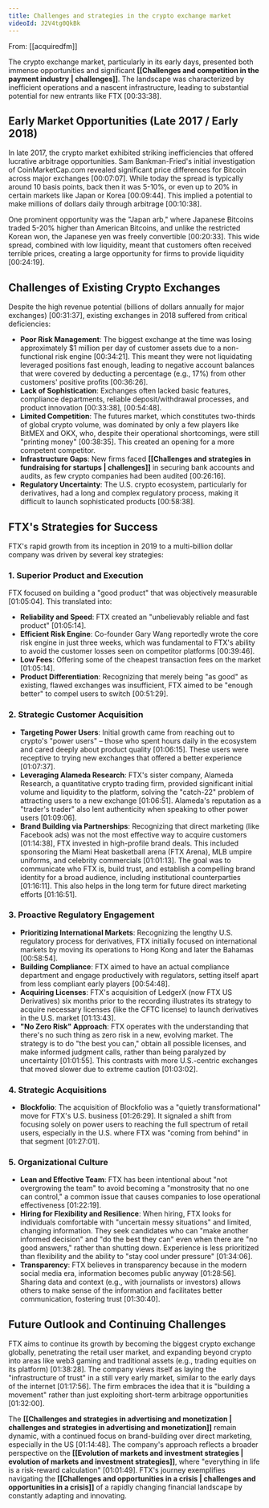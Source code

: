 ```yaml
---
title: Challenges and strategies in the crypto exchange market
videoId: J2V4tg0QkBk
---
```


From: [[acquiredfm]] <br/> 

The crypto exchange market, particularly in its early days, presented both immense opportunities and significant **[[Challenges and competition in the payment industry | challenges]]**. The landscape was characterized by inefficient operations and a nascent infrastructure, leading to substantial potential for new entrants like FTX <a class="yt-timestamp" data-t="00:33:38">[00:33:38]</a>.

## Early Market Opportunities (Late 2017 / Early 2018)

In late 2017, the crypto market exhibited striking inefficiencies that offered lucrative arbitrage opportunities. Sam Bankman-Fried's initial investigation of CoinMarketCap.com revealed significant price differences for Bitcoin across major exchanges <a class="yt-timestamp" data-t="00:07:07">[00:07:07]</a>. While today the spread is typically around 10 basis points, back then it was 5-10%, or even up to 20% in certain markets like Japan or Korea <a class="yt-timestamp" data-t="00:09:44">[00:09:44]</a>. This implied a potential to make millions of dollars daily through arbitrage <a class="yt-timestamp" data-t="00:10:38">[00:10:38]</a>.

One prominent opportunity was the "Japan arb," where Japanese Bitcoins traded 5-20% higher than American Bitcoins, and unlike the restricted Korean won, the Japanese yen was freely convertible <a class="yt-timestamp" data-t="00:20:33">[00:20:33]</a>. This wide spread, combined with low liquidity, meant that customers often received terrible prices, creating a large opportunity for firms to provide liquidity <a class="yt-timestamp" data-t="00:24:19">[00:24:19]</a>.

## Challenges of Existing Crypto Exchanges

Despite the high revenue potential (billions of dollars annually for major exchanges) <a class="yt-timestamp" data-t="00:31:37">[00:31:37]</a>, existing exchanges in 2018 suffered from critical deficiencies:
*   **Poor Risk Management**: The biggest exchange at the time was losing approximately $1 million per day of customer assets due to a non-functional risk engine <a class="yt-timestamp" data-t="00:34:21">[00:34:21]</a>. This meant they were not liquidating leveraged positions fast enough, leading to negative account balances that were covered by deducting a percentage (e.g., 17%) from other customers' positive profits <a class="yt-timestamp" data-t="00:36:26">[00:36:26]</a>.
*   **Lack of Sophistication**: Exchanges often lacked basic features, compliance departments, reliable deposit/withdrawal processes, and product innovation <a class="yt-timestamp" data-t="00:33:38">[00:33:38]</a>, <a class="yt-timestamp" data-t="00:54:48">[00:54:48]</a>.
*   **Limited Competition**: The futures market, which constitutes two-thirds of global crypto volume, was dominated by only a few players like BitMEX and OKX, who, despite their operational shortcomings, were still "printing money" <a class="yt-timestamp" data-t="00:38:35">[00:38:35]</a>. This created an opening for a more competent competitor.
*   **Infrastructure Gaps**: New firms faced **[[Challenges and strategies in fundraising for startups | challenges]]** in securing bank accounts and audits, as few crypto companies had been audited <a class="yt-timestamp" data-t="00:26:16">[00:26:16]</a>.
*   **Regulatory Uncertainty**: The U.S. crypto ecosystem, particularly for derivatives, had a long and complex regulatory process, making it difficult to launch sophisticated products <a class="yt-timestamp" data-t="00:58:38">[00:58:38]</a>.

## FTX's Strategies for Success

FTX's rapid growth from its inception in 2019 to a multi-billion dollar company was driven by several key strategies:

### 1. Superior Product and Execution
FTX focused on building a "good product" that was objectively measurable <a class="yt-timestamp" data-t="01:05:04">[01:05:04]</a>. This translated into:
*   **Reliability and Speed**: FTX created an "unbelievably reliable and fast product" <a class="yt-timestamp" data-t="01:05:14">[01:05:14]</a>.
*   **Efficient Risk Engine**: Co-founder Gary Wang reportedly wrote the core risk engine in just three weeks, which was fundamental to FTX's ability to avoid the customer losses seen on competitor platforms <a class="yt-timestamp" data-t="00:39:46">[00:39:46]</a>.
*   **Low Fees**: Offering some of the cheapest transaction fees on the market <a class="yt-timestamp" data-t="01:05:14">[01:05:14]</a>.
*   **Product Differentiation**: Recognizing that merely being "as good" as existing, flawed exchanges was insufficient, FTX aimed to be "enough better" to compel users to switch <a class="yt-timestamp" data-t="00:51:29">[00:51:29]</a>.

### 2. Strategic Customer Acquisition
*   **Targeting Power Users**: Initial growth came from reaching out to crypto's "power users" – those who spent hours daily in the ecosystem and cared deeply about product quality <a class="yt-timestamp" data-t="01:06:15">[01:06:15]</a>. These users were receptive to trying new exchanges that offered a better experience <a class="yt-timestamp" data-t="01:07:37">[01:07:37]</a>.
*   **Leveraging Alameda Research**: FTX's sister company, Alameda Research, a quantitative crypto trading firm, provided significant initial volume and liquidity to the platform, solving the "catch-22" problem of attracting users to a new exchange <a class="yt-timestamp" data-t="01:06:51">[01:06:51]</a>. Alameda's reputation as a "trader's trader" also lent authenticity when speaking to other power users <a class="yt-timestamp" data-t="01:09:06">[01:09:06]</a>.
*   **Brand Building via Partnerships**: Recognizing that direct marketing (like Facebook ads) was not the most effective way to acquire customers <a class="yt-timestamp" data-t="01:14:38">[01:14:38]</a>, FTX invested in high-profile brand deals. This included sponsoring the Miami Heat basketball arena (FTX Arena), MLB umpire uniforms, and celebrity commercials <a class="yt-timestamp" data-t="01:01:13">[01:01:13]</a>. The goal was to communicate who FTX is, build trust, and establish a compelling brand identity for a broad audience, including institutional counterparties <a class="yt-timestamp" data-t="01:16:11">[01:16:11]</a>. This also helps in the long term for future direct marketing efforts <a class="yt-timestamp" data-t="01:16:51">[01:16:51]</a>.

### 3. Proactive Regulatory Engagement
*   **Prioritizing International Markets**: Recognizing the lengthy U.S. regulatory process for derivatives, FTX initially focused on international markets by moving its operations to Hong Kong and later the Bahamas <a class="yt-timestamp" data-t="00:58:54">[00:58:54]</a>.
*   **Building Compliance**: FTX aimed to have an actual compliance department and engage productively with regulators, setting itself apart from less compliant early players <a class="yt-timestamp" data-t="00:54:48">[00:54:48]</a>.
*   **Acquiring Licenses**: FTX's acquisition of LedgerX (now FTX US Derivatives) six months prior to the recording illustrates its strategy to acquire necessary licenses (like the CFTC license) to launch derivatives in the U.S. market <a class="yt-timestamp" data-t="01:13:43">[01:13:43]</a>.
*   **"No Zero Risk" Approach**: FTX operates with the understanding that there's no such thing as zero risk in a new, evolving market. The strategy is to do "the best you can," obtain all possible licenses, and make informed judgment calls, rather than being paralyzed by uncertainty <a class="yt-timestamp" data-t="01:01:55">[01:01:55]</a>. This contrasts with more U.S.-centric exchanges that moved slower due to extreme caution <a class="yt-timestamp" data-t="01:03:02">[01:03:02]</a>.

### 4. Strategic Acquisitions
*   **Blockfolio**: The acquisition of Blockfolio was a "quietly transformational" move for FTX's U.S. business <a class="yt-timestamp" data-t="01:26:29">[01:26:29]</a>. It signaled a shift from focusing solely on power users to reaching the full spectrum of retail users, especially in the U.S. where FTX was "coming from behind" in that segment <a class="yt-timestamp" data-t="01:27:01">[01:27:01]</a>.

### 5. Organizational Culture
*   **Lean and Effective Team**: FTX has been intentional about "not overgrowing the team" to avoid becoming a "monstrosity that no one can control," a common issue that causes companies to lose operational effectiveness <a class="yt-timestamp" data-t="01:22:19">[01:22:19]</a>.
*   **Hiring for Flexibility and Resilience**: When hiring, FTX looks for individuals comfortable with "uncertain messy situations" and limited, changing information. They seek candidates who can "make another informed decision" and "do the best they can" even when there are "no good answers," rather than shutting down. Experience is less prioritized than flexibility and the ability to "stay cool under pressure" <a class="yt-timestamp" data-t="01:34:06">[01:34:06]</a>.
*   **Transparency**: FTX believes in transparency because in the modern social media era, information becomes public anyway <a class="yt-timestamp" data-t="01:28:56">[01:28:56]</a>. Sharing data and context (e.g., with journalists or investors) allows others to make sense of the information and facilitates better communication, fostering trust <a class="yt-timestamp" data-t="01:30:40">[01:30:40]</a>.

## Future Outlook and Continuing Challenges
FTX aims to continue its growth by becoming the biggest crypto exchange globally, penetrating the retail user market, and expanding beyond crypto into areas like web3 gaming and traditional assets (e.g., trading equities on its platform) <a class="yt-timestamp" data-t="01:38:28">[01:38:28]</a>. The company views itself as laying the "infrastructure of trust" in a still very early market, similar to the early days of the internet <a class="yt-timestamp" data-t="01:17:56">[01:17:56]</a>. The firm embraces the idea that it is "building a movement" rather than just exploiting short-term arbitrage opportunities <a class="yt-timestamp" data-t="01:32:00">[01:32:00]</a>.

The **[[Challenges and strategies in advertising and monetization | challenges and strategies in advertising and monetization]]** remain dynamic, with a continued focus on brand-building over direct marketing, especially in the US <a class="yt-timestamp" data-t="01:14:48">[01:14:48]</a>. The company's approach reflects a broader perspective on the **[[Evolution of markets and investment strategies | evolution of markets and investment strategies]]**, where "everything in life is a risk-reward calculation" <a class="yt-timestamp" data-t="01:01:49">[01:01:49]</a>. FTX's journey exemplifies navigating the **[[Challenges and opportunities in a crisis | challenges and opportunities in a crisis]]** of a rapidly changing financial landscape by constantly adapting and innovating.